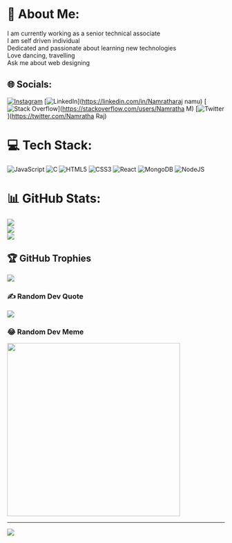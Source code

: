 # 💫 About Me:
I am currently working as a senior technical associate <br>I am self driven individual<br>Dedicated and passionate about learning new technologies<br>Love dancing, travelling<br>Ask me about web designing


## 🌐 Socials:
[![Instagram](https://img.shields.io/badge/Instagram-%23E4405F.svg?logo=Instagram&logoColor=white)](https://instagram.com/namratha_raj_101) [![LinkedIn](https://img.shields.io/badge/LinkedIn-%230077B5.svg?logo=linkedin&logoColor=white)](https://linkedin.com/in/Namratharaj namu) [![Stack Overflow](https://img.shields.io/badge/-Stackoverflow-FE7A16?logo=stack-overflow&logoColor=white)](https://stackoverflow.com/users/Namratha M) [![Twitter](https://img.shields.io/badge/Twitter-%231DA1F2.svg?logo=Twitter&logoColor=white)](https://twitter.com/Namratha Raj) 

# 💻 Tech Stack:
![JavaScript](https://img.shields.io/badge/javascript-%23323330.svg?style=for-the-badge&logo=javascript&logoColor=%23F7DF1E) ![C](https://img.shields.io/badge/c-%2300599C.svg?style=for-the-badge&logo=c&logoColor=white) ![HTML5](https://img.shields.io/badge/html5-%23E34F26.svg?style=for-the-badge&logo=html5&logoColor=white) ![CSS3](https://img.shields.io/badge/css3-%231572B6.svg?style=for-the-badge&logo=css3&logoColor=white) ![React](https://img.shields.io/badge/react-%2320232a.svg?style=for-the-badge&logo=react&logoColor=%2361DAFB) ![MongoDB](https://img.shields.io/badge/MongoDB-%234ea94b.svg?style=for-the-badge&logo=mongodb&logoColor=white) ![NodeJS](https://img.shields.io/badge/node.js-6DA55F?style=for-the-badge&logo=node.js&logoColor=white)
# 📊 GitHub Stats:
![](https://github-readme-stats.vercel.app/api?username=M-Namratha&theme=tokyonight&hide_border=false&include_all_commits=true&count_private=true)<br/>
![](https://github-readme-streak-stats.herokuapp.com/?user=M-Namratha&theme=tokyonight&hide_border=false)<br/>
![](https://github-readme-stats.vercel.app/api/top-langs/?username=M-Namratha&theme=tokyonight&hide_border=false&include_all_commits=true&count_private=true&layout=compact)

## 🏆 GitHub Trophies
![](https://github-profile-trophy.vercel.app/?username=M-Namratha&theme=radical&no-frame=false&no-bg=true&margin-w=4)

### ✍️ Random Dev Quote
![](https://quotes-github-readme.vercel.app/api?type=horizontal&theme=radical)

### 😂 Random Dev Meme
<img src='https://randommeme-five.vercel.app/' style="height: 400px;"/>

---
[![](https://visitcount.itsvg.in/api?id=M-Namratha&icon=2&color=0)](https://visitcount.itsvg.in)

<!-- Proudly created with GPRM ( https://gprm.itsvg.in ) -->
